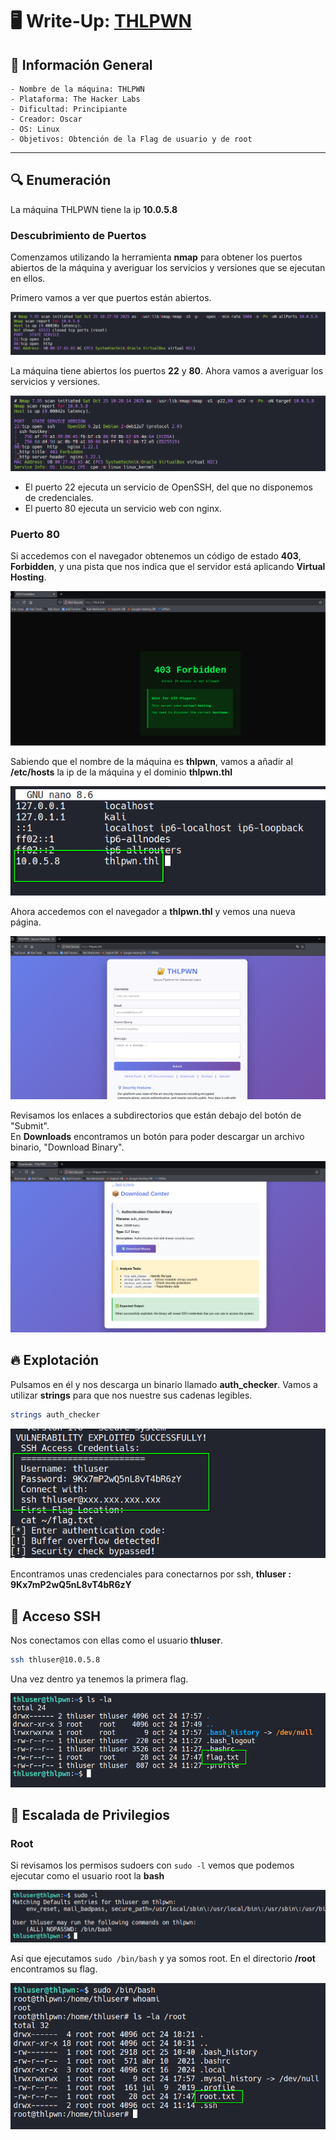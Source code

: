 # 🖥️ Write-Up: [THLPWN](https://labs.thehackerslabs.com/machine/141)

## 📌 Información General
    - Nombre de la máquina: THLPWN
    - Plataforma: The Hacker Labs
    - Dificultad: Principiante
    - Creador: Oscar
    - OS: Linux
    - Objetivos: Obtención de la Flag de usuario y de root

---

## 🔍 Enumeración

La máquina THLPWN tiene la ip **10.0.5.8**

### Descubrimiento de Puertos

Comenzamos utilizando la herramienta **nmap** para obtener los puertos abiertos de la máquina y  averiguar los servicios y versiones que se ejecutan en ellos.

Primero vamos a ver que puertos están abiertos.

![allPorts](screenshots/allPorts.png)

La máquina tiene abiertos los puertos **22** y **80**. Ahora vamos a averiguar los servicios y versiones.

![target](screenshots/target.png)

- El puerto 22 ejecuta un servicio de OpenSSH, del que no disponemos de credenciales.
- El puerto 80 ejecuta un servicio web con nginx.

### Puerto 80

Si accedemos con el navegador obtenemos un código de estado **403**, **Forbidden**, y una pista que nos indica que el servidor está aplicando **Virtual Hosting**.

![home-80](screenshots/home-80.png)

Sabiendo que el nombre de la máquina es **thlpwn**, vamos a añadir al **/etc/hosts** la ip de la máquina y el dominio **thlpwn.thl**

![etc-hosts](screenshots/etc-hosts.png)

Ahora accedemos con el navegador a **thlpwn.thl** y vemos una nueva página.

![valid-home](screenshots/valid-home.png)

Revisamos los enlaces a subdirectorios que están debajo del botón de "Submit".  
En **Downloads** encontramos un botón para poder descargar un archivo binario, "Download Binary".

![downloads](screenshots/downloads.png)

## 🔥 Explotación

Pulsamos en él y nos descarga un binario llamado **auth_checker**. Vamos a utilizar **strings** para que nos nuestre sus cadenas legibles.

```bash
strings auth_checker
```

![ssh-credentials](screenshots/ssh-credentials.png)

Encontramos unas credenciales para conectarnos por ssh, **thluser : 9Kx7mP2wQ5nL8vT4bR6zY**

## 🔑 Acceso SSH

Nos conectamos con ellas como el usuario **thluser**.

```bash
ssh thluser@10.0.5.8
```

Una vez dentro ya tenemos la primera flag.

![user-flag](screenshots/user-flag.png)

## 🧗 Escalada de Privilegios

### Root

Si revisamos los permisos sudoers con `sudo -l` vemos que podemos ejecutar como el usuario root la **bash**

![sudoers](screenshots/sudoers.png)

Así que ejecutamos `sudo /bin/bash` y ya somos root. En el directorio **/root** encontramos su flag.

![root](screenshots/root.png)